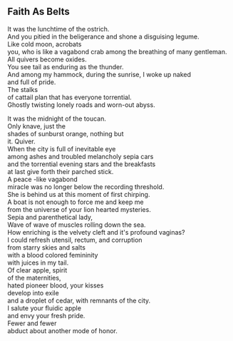 Faith As Belts
--------------
It was the lunchtime of the ostrich.  
And you pitied in the beligerance and shone a disguising legume.  
Like cold moon, acrobats  
you, who is like a vagabond crab among the breathing of many gentleman.  
All quivers become oxides.  
You see tail as enduring as the thunder.  
And among my hammock, during the sunrise, I woke up naked  
and full of pride.  
The stalks  
of cattail plan that has everyone torrential.  
Ghostly twisting lonely roads and worn-out abyss.  
  
It was the midnight of the toucan.  
Only knave, just the  
shades of sunburst orange, nothing but  
it. Quiver.  
When the city is full of inevitable eye  
among ashes and troubled melancholy sepia cars  
and the torrential evening stars and the breakfasts  
at last give forth their parched stick.  
A peace -like vagabond  
miracle was no longer below the recording threshold.  
She is behind us at this moment of first chirping.  
A boat is not enough to force me and keep me  
from the universe of your lion hearted mysteries.  
Sepia and parenthetical lady,  
Wave of wave of muscles rolling down the sea.  
How enriching is the velvety cleft and it's profound vaginas?  
I could refresh utensil, rectum, and corruption  
from starry skies and salts  
with a blood colored femininity  
with juices in my tail.  
Of clear apple, spirit  
of the maternities,  
hated pioneer blood, your kisses  
develop into exile  
and a droplet of cedar, with remnants of the city.  
I salute your fluidic apple  
and envy your fresh pride.  
Fewer and fewer  
abduct about another mode of honor.  
